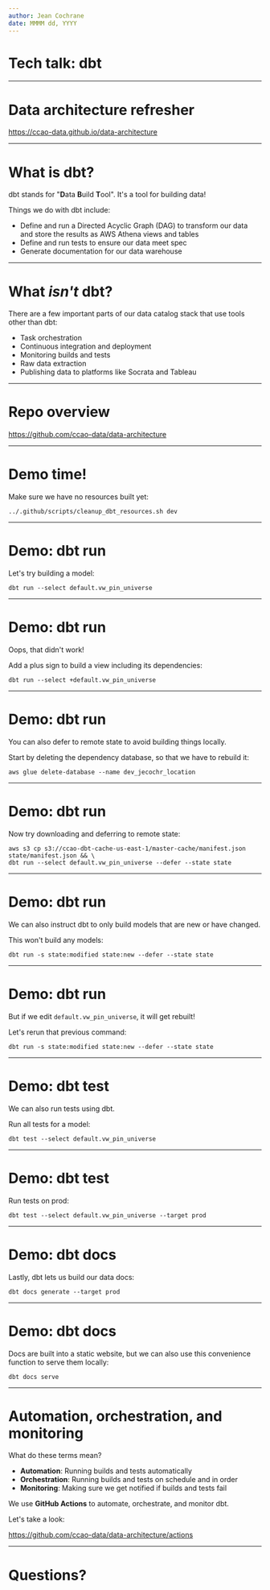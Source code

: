 ```yaml
---
author: Jean Cochrane
date: MMMM dd, YYYY
---
```


# Tech talk: dbt

---

# Data architecture refresher

https://ccao-data.github.io/data-architecture

---

# What is dbt?

dbt stands for "**D**ata **B**uild **T**ool". It's a tool for building data!

Things we do with dbt include:

* Define and run a Directed Acyclic Graph (DAG) to transform our data and store
  the results as AWS Athena views and tables
* Define and run tests to ensure our data meet spec
* Generate documentation for our data warehouse

---

# What _isn't_ dbt?

There are a few important parts of our data catalog stack that use tools other
than dbt:

* Task orchestration
* Continuous integration and deployment
* Monitoring builds and tests
* Raw data extraction
* Publishing data to platforms like Socrata and Tableau

---

# Repo overview

https://github.com/ccao-data/data-architecture

---

# Demo time!

Make sure we have no resources built yet:

```
../.github/scripts/cleanup_dbt_resources.sh dev
```

---

# Demo: dbt run

Let's try building a model:

```
dbt run --select default.vw_pin_universe
```

---

# Demo: dbt run

Oops, that didn't work!

Add a plus sign to build a view including its dependencies:

```
dbt run --select +default.vw_pin_universe
```

---

# Demo: dbt run

You can also defer to remote state to avoid building things locally.

Start by deleting the dependency database, so that we have to rebuild it:

```
aws glue delete-database --name dev_jecochr_location
```

---

# Demo: dbt run

Now try downloading and deferring to remote state:

```
aws s3 cp s3://ccao-dbt-cache-us-east-1/master-cache/manifest.json state/manifest.json && \
dbt run --select default.vw_pin_universe --defer --state state
```

---

# Demo: dbt run

We can also instruct dbt to only build models that are new or have changed.

This won't build any models:

```
dbt run -s state:modified state:new --defer --state state
```

---

# Demo: dbt run

But if we edit `default.vw_pin_universe`, it will get rebuilt!

Let's rerun that previous command:

```
dbt run -s state:modified state:new --defer --state state
```

---

# Demo: dbt test

We can also run tests using dbt.

Run all tests for a model:

```
dbt test --select default.vw_pin_universe
```

---

# Demo: dbt test

Run tests on prod:

```
dbt test --select default.vw_pin_universe --target prod
```

---

# Demo: dbt docs

Lastly, dbt lets us build our data docs:

```
dbt docs generate --target prod
```
---

# Demo: dbt docs

Docs are built into a static website, but we can also use this convenience
function to serve them locally:

```
dbt docs serve
```

---

# Automation, orchestration, and monitoring

What do these terms mean?

* **Automation**: Running builds and tests automatically
* **Orchestration**: Running builds and tests on schedule and in order
* **Monitoring**: Making sure we get notified if builds and tests fail

We use **GitHub Actions** to automate, orchestrate, and monitor dbt.

Let's take a look:

https://github.com/ccao-data/data-architecture/actions

---

# Questions?
